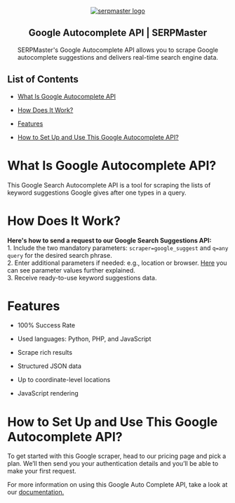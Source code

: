 <p align="center">
    <a href="https://serpmaster.com/"><img src="https://serpmaster.com/static/a528fb5d522744dc3d2b2c1cbc4fcdfa/3f491/logo.webp" alt="serpmaster logo"></a>
  </a>
</p>

<h2 align="center">
Google Autocomplete API | SERPMaster
</h2>

<p align="center">
SERPMaster's Google Autocomplete API allows you to scrape Google autocomplete suggestions and delivers real-time search engine data. 

## List of Contents 
- [What Is Google Autocomplete API](#what-is-google-autocomplete-api)

- [How Does It Work?](#how-does-it-work)
 
- [Features](#features)
    
- [How to Set Up and Use This Google Autocomplete API?](#how-to-set-up-and-use-this-google-autocomplete-api)

# What Is Google Autocomplete API? 

This Google Search Autocomplete API is a tool for scraping the lists of keyword suggestions Google gives after one types in a query.  
    
# How Does It Work? 

**Here's how to send a request to our Google Search Suggestions API:**
<br> 1. Include the two mandatory parameters: `scraper=google_suggest` and `q=any query` for the desired search phrase. 
<br> 2. Enter additional parameters if needed: e.g., location or browser. [Here](https://docs.serpmaster.com/docs/parameter-values) you can see parameter values further explained. 
<br> 3. Receive ready-to-use keyword suggestions data. 
    
# Features 
    
- 100% Success Rate
    
- Used languages: Python, PHP, and JavaScript 

- Scrape rich results 

- Structured JSON data

- Up to coordinate-level locations

- JavaScript rendering 

# How to Set Up and Use This Google Autocomplete API? 
    
To get started with this Google scraper, head to our pricing page and pick a plan. We’ll then send you your authentication details and you’ll be able to make your first request. 
    
For more information on using this Google Auto Complete API, take a look at our [documentation.](https://docs.serpmaster.com/docs/google-autocomplete-api) 
